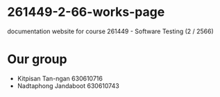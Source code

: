 # 261449-2-66-works-page
documentation website for course 261449 - Software Testing (2 / 2566)

# Our group
- Kitpisan Tan-ngan 630610716
- Nadtaphong Jandaboot 630610743
